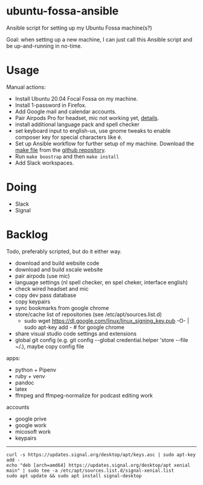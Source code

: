 # ubuntu-fossa-ansible

Ansible script for setting up my Ubuntu Fossa machine(s?)

Goal: when setting up a new machine, I can just call this Ansible script and be up-and-running in no-time.

# Usage

Manual actions:

 * Install Ubuntu 20.04 Focal Fossa on my machine.
 * Install 1-password in Firefox.
 * Add Google mail and calendar accounts.
 * Pair Airpods Pro for headset, mic not working yet, 
   [details](https://askubuntu.com/questions/922860/pairing-apple-airpods-as-headset).
 * install additional language pack and spell checker
 * set keyboard input to english-us, use gnome tweaks to enable composer key for special characters like é.
 * Set up Ansible workflow for further setup of my machine.
   Download the [make file](./makefile) from the [github repository].
 * Run `make boostrap` and then `make install`
 * Add Slack workspaces.

# Doing

 * Slack
 * Signal

# Backlog

Todo, preferably scripted, but do it either way.


 * download and build website code
 * download and build xscale website
 * pair airpods (use mic)
 * language settings (nl spell checker, en spel cheker, interface english)
 * check wired headset and mic
 * copy dev pass database
 * copy keypairs
 * sync bookmarks from google chrome
 * store/cache list of repositories (see /etc/apt/sources.list.d) 
   * sudo wget https://dl.google.com/linux/linux_signing_key.pub -O- | sudo apt-key add -   # for google chrome
 * share visual studio code settings and extensions
 * global git config (e.g. git config --global credential.helper 'store --file ~/.), maybe copy config file

apps:

 * python + Pipenv
 * ruby + venv
 * pandoc
 * latex
 * ffmpeg and ffmpeg-normalize for podcast editing work
 
accounts

 * google prive
 * google work
 * micosoft work
 * keypairs


---

 [github repository]: https://github.com/serra/ubuntu-fossa-ansible

```
curl -s https://updates.signal.org/desktop/apt/keys.asc | sudo apt-key add -
echo "deb [arch=amd64] https://updates.signal.org/desktop/apt xenial main" | sudo tee -a /etc/apt/sources.list.d/signal-xenial.list
sudo apt update && sudo apt install signal-desktop



```